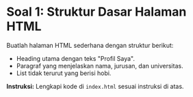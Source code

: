 # Soal 1: Struktur Dasar Halaman HTML
Buatlah halaman HTML sederhana dengan struktur berikut:
- Heading utama dengan teks "Profil Saya".
- Paragraf yang menjelaskan nama, jurusan, dan universitas.
- List tidak terurut yang berisi hobi.

**Instruksi:**
Lengkapi kode di `index.html` sesuai instruksi di atas.